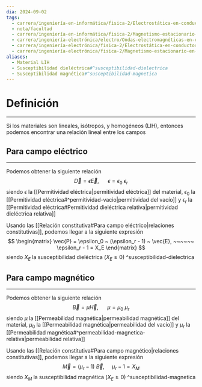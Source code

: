 ```yaml
---
dia: 2024-09-02
tags:
  - carrera/ingeniería-en-informática/fisica-2/Electrostática-en-conductores-y-dieléctricos
  - nota/facultad
  - carrera/ingeniería-en-informática/fisica-2/Magnetismo-estacionario-en-medios-materiales
  - carrera/ingeniería-electrónica/electro/Ondas-electromagnéticas-en-el-vacío
  - carrera/ingeniería-electrónica/fisica-2/Electrostática-en-conductores-y-dieléctricos
  - carrera/ingeniería-electrónica/fisica-2/Magnetismo-estacionario-en-medios-materiales
aliases:
  - Material LIH
  - Susceptibilidad dieléctrica#^susceptibilidad-dielectrica
  - Susceptibilidad magnética#^susceptibilidad-magnetica
---
```

# Definición
---
Si los materiales son lineales, isótropos, y homogéneos (LIH), entonces podemos encontrar una relación lineal entre los campos 

## Para campo eléctrico
---
Podemos obtener la siguiente relación $$ \vec{D} = \epsilon \vec{E}, ~~~~~~ \epsilon = \epsilon_0 ~ \epsilon_r $$ siendo $\epsilon$ la [[Permitividad eléctrica|permitividad eléctrica]] del material, $\epsilon_0$ la [[Permitividad eléctrica#^permitividad-vacio|permitividad del vacío]] y $\epsilon_r$ la [[Permitividad eléctrica#Permitividad dieléctrica relativa|permitividad dieléctrica relativa]]

Usando las [[Relación constitutiva#Para campo eléctrico|relaciones constitutivas]], podemos llegar a la siguiente expresión $$ \begin{matrix} 
    \vec{P} = \epsilon_0 ~ (\epsilon_r - 1) ~ \vec{E}, ~~~~~~ \epsilon_r - 1 = X_E 
\end{matrix} $$ siendo $X_E$ la susceptibilidad dieléctrica ($X_E \ge 0$) ^susceptibilidad-dielectrica

## Para campo magnético
---
Podemos obtener la siguiente relación $$ \vec{B} = \mu \vec{H}, ~~~~~~ \mu = \mu_0 ~ \mu_r $$ siendo $\mu$ la [[Permeabilidad magnética|permeabilidad magnética]] del material, $\mu_0$ la [[Permeabilidad magnética|permeabilidad del vacío]] y $\mu_r$ la [[Permeabilidad magnética#^permeabilidad-magnetica-relativa|permeabilidad relativa]]

Usando las [[Relación constitutiva#Para campo magnético|relaciones constitutivas]], podemos llegar a la siguiente expresión $$ \vec{M} = (\mu_r - 1) ~ \vec{B}, ~~~~~ \mu_r - 1 = X_M $$ siendo $X_M$ la susceptibilidad magnética ($X_E \ge 0$) ^susceptibilidad-magnetica